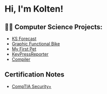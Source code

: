 <h1>Hi, I'm Kolten! </h1>

<h2>👨‍💻 Computer Science Projects:</h2>

  - [KS Forecast](https://github.com/kspencer19/KS_Forecast)
  - [Graphic Functional Bike](https://github.com/kspencer19/Project-8-Bike)
  - [My First Pet](https://github.com/kspencer19/MyFirstPet)
  - [KeyPressReporter](https://github.com/kspencer19/KeypressReporter)
  - [Compiler](https://github.com/kspencer19/CST405)



<h2>Certification Notes</h2>

- [CompTIA Security+](https://github.com/kspencer19/CompTIA-Security-)


<!--
**joshmadakor1/joshmadakor1** is a ✨ _special_ ✨ repository because its `README.md` (this file) appears on your GitHub profile.

Here are some ideas to get you started:

- 🔭 I’m currently working on ...
- 🌱 I’m currently learning ...
- 👯 I’m looking to collaborate on ...
- 🤔 I’m looking for help with ...
- 💬 Ask me about ...
- 📫 How to reach me: ...
- 😄 Pronouns: ...
- ⚡ Fun fact: ...
-->
